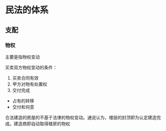 # 民法的体系

## 支配

### 物权

主要是指物权变动

买卖双方物权变动的条件：

1. 买卖合同有效
2. 甲方对物有处置权
3. 交付完成
  + 占有的转移
  + 交付和何意

合法建造的房屋的不基于法律的物权变动。通说认为，楼层的封顶即为认定建造完成。建造商即自动取得楼房的物权


